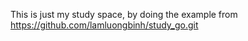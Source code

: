 This is just my study space, by doing the example from https://github.com/lamluongbinh/study_go.git
